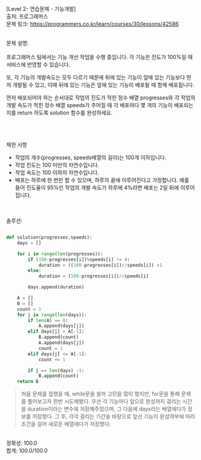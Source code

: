 [Level 2- 연습문제 - 기능개발] </br>
출처: 프로그래머스 </br>
문제 링크: <https://programmers.co.kr/learn/courses/30/lessons/42586> </br>

</br>
문제 설명:
</br>
</br>
프로그래머스 팀에서는 기능 개선 작업을 수행 중입니다. 각 기능은 진도가 100%일 때 서비스에 반영할 수 있습니다.

또, 각 기능의 개발속도는 모두 다르기 때문에 뒤에 있는 기능이 앞에 있는 기능보다 먼저 개발될 수 있고, 이때 뒤에 있는 기능은 앞에 있는 기능이 배포될 때 함께 배포됩니다.

먼저 배포되어야 하는 순서대로 작업의 진도가 적힌 정수 배열 progresses와 각 작업의 개발 속도가 적힌 정수 배열 speeds가 주어질 때 각 배포마다 몇 개의 기능이 배포되는지를 return 하도록 solution 함수를 완성하세요.</br>
</br>

</br>
</br>
제한 사항 </br>

* 작업의 개수(progresses, speeds배열의 길이)는 100개 이하입니다.
* 작업 진도는 100 미만의 자연수입니다.
* 작업 속도는 100 이하의 자연수입니다.
* 배포는 하루에 한 번만 할 수 있으며, 하루의 끝에 이루어진다고 가정합니다. 예를 들어 진도율이 95%인 작업의 개발 속도가 하루에 4%라면 배포는 2일 뒤에 이루어집니다.</br>

</br>
</br>
솔루션: </br>

```python

def solution(progresses,speeds):
    days = []

    for i in range(len(progresses)):
        if (100-progresses[i])%speeds[i] != 0:
            duration = ((100-progresses[i])//speeds[i]) +1
        else:
            duration = (100-progresses[i])//speeds[i]

        days.append(duration)

    A = []
    B = []
    count = 1
    for j in range(len(days)):
        if len(A) == 0:
            A.append(days[j])
        elif days[j] > A[-1]:
            B.append(count)
            A.append(days[j])
            count = 1
        elif days[j] <= A[-1]:
            count += 1

        if j == len(days) -1:
            B.append(count)
    return B
```

> 처음 문제를 접했을 때, while문을 쓸까 고민을 많이 했지만, for문을 통해 문제를 풀어보고자 한번 시도해봤다. 우선 각 기능마다 앞으로 완성까지 걸리는 시간을 
  duration이라는 변수에 저장해주었으며, 그 다음에 days라는 배열에다가 정보를 저장했다. 그 후, 각각 걸리는 기간을 바탕으로 앞선 기능이 완성여부에 따라
  조건을 걸어 새로운 배열에다가 저장했다. 
  
</br>
정확성: 100.0</br>
합계: 100.0/100.0

